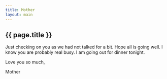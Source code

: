 ```yaml
---
title: Mother
layout: main
---
```


## {{ page.title }}

Just checking on you as we had not talked for a bit.  Hope all is going well.  I know you are probably real busy.  I am going out for dinner tonight.

Love you so much,

Mother